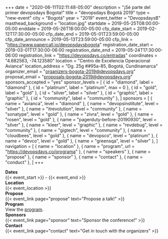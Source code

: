 +++
date = "2020-06-11T02:11:48-05:00"
description = "¡Sé parte del primer devopsdays Bogota!"
title = "devopsdays Bogotá 2019"
type = "new-event"
city = "Bogotá"
year = "2019"
event_twitter = "DevopsdaysB"
masthead_background = "location.jpg"
startdate = 2019-05-25T08:00:00-05:00
enddate = 2019-05-26T18:00:00-05:00
cfp_date_start = 2019-02-12T17:30:00-05:00
cfp_date_end = 2019-05-01T23:59:00-05:00
cfp_date_announce = 2019-05-13T23:59:00-05:00
cfp_link = "https://www.papercall.io/devopsdaysbogota"
registration_date_start = 2019-03-01T17:30:00-06:00
registration_date_end = 2019-05-24T17:30:00-06:00
registration_link = "https://devopsdays.co/entradas"
coordinates = "4.682563, -74.123580"
location = "Centro de Excelencia Operacional Avianca"
location_address = "Dg. 25g ##95a-85, Bogotá, Cundinamarca"
organizer_email = "organizers-bogota-2019@devopsdays.org"
proposal_email = "proposals-bogota-2019@devopsdays.org"
sponsors_accepted = "yes"
sponsor_levels = [
    { id = "diamond", label = "diamond" },
    { id = "platinum", label = "platinum", max = 0 },
    { id = "gold", label = "gold" },
    { id = "silver", label = "silver" },
    { id = "graphic", label = "graphic" },
    { id = "community", label = "community" },
]
sponsors = [
    { name = "avianca", level = "diamond" },
    { name = "devopsinstitute", level = "silver" },
    { name = "itrevolution", level = "community" },
    { name = "sonatype", level = "gold" },
    { name = "zivra", level = "gold" },
    { name = "rosen", level = "gold" },
    { name = "pagerduty-before-20190930", level = "silver" },
    { name = "kleer", level = "graphic" },
    { name = "revdebug", level = "community" },
    { name = "gigtech", level = "community" },
    { name = "cloudbees", level = "gold" },
    { name = "devopsco", level = "platinum" },
    { name = "devco", level = "gold" },
    { name = "greensqa", level = "silver" },
]
navigation = [
    { name = "location" },
    { name = "program", url = "https://devopsdays.co/programa" },
    { name = "speakers" },
    { name = "propose" },
    { name = "sponsor" },
    { name = "contact" },
    { name = "conduct" },
]
+++
<!-- <div style="text-align:center;">
  {{< event_logo >}}
</div> -->

<div class = "row">
  <div class = "col-md-2">
    <strong>Dates</strong>
  </div>
  <div class = "col-md-8">
    {{< event_start >}} - {{< event_end >}}
  </div>
</div>

<div class = "row">
  <div class = "col-md-2">
    <strong>Location</strong>
  </div>
  <div class = "col-md-8">
    {{< event_location >}}
  </div>
</div> 

<!-- <div class = "row">
  <div class = "col-md-2">
    <strong>Register</strong>
  </div>
  <div class = "col-md-8">
    {{< event_link page="registration" text="Register to attend the conference!" >}}
  </div>
</div> -->

<div class = "row">
  <div class = "col-md-2">
    <strong>Propose</strong>
  </div>
  <div class = "col-md-8">
    {{< event_link page="propose" text="Propose a talk!" >}}
  </div>
</div> 

<div class = "row">
  <div class = "col-md-2">
    <strong>Program</strong>
  </div>
  <div class = "col-md-8">
    View the <a href="https://devopsdays.co/programa">program</a>.
  </div>
</div>

<!-- <div class = "row">
  <div class = "col-md-2">
    <strong>Speakers</strong>
  </div>
  <div class = "col-md-8">
    Check out the {{< event_link page="speakers" text="speakers!" >}}
  </div>
</div> -->

<div class = "row">
  <div class = "col-md-2">
    <strong>Sponsors</strong>
  </div>
  <div class = "col-md-8">
    {{< event_link page="sponsor" text="Sponsor the conference!" >}}
  </div>
</div>

<div class = "row">
  <div class = "col-md-2">
    <strong>Contact</strong>
  </div>
  <div class = "col-md-8">
    {{< event_link page="contact" text="Get in touch with the organizers" >}}
  </div>
</div>

<!-- Uncomment if you added your city twitter name -->
<!--
{{< event_twitter >}}
-->
